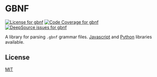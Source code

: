 # GBNF

<a href="https://github.com/thekevinscott/autogrammer/packages/gbnf/blob/master/LICENSE"><img alt="License for gbnf" src="https://img.shields.io/npm/l/gbnf" /></a>
<a href="https://codecov.io/gh/thekevinscott/gbnf"><img alt="Code Coverage for gbnf" src="https://img.shields.io/codecov/c/github/thekevinscott/gbnf" /></a>
<a href="https://deepsource.io/gh/thekevinscott/gbnf/?ref=repository-badge"><img alt="DeepSource issues for gbnf" src="https://deepsource.io/gh/thekevinscott/gbnf.svg/?label=active+issues&show_trend=true" /></a>

A library for parsing `.gbnf` grammar files. [Javascript](packages/gbnfjs) and [Python](packages/python) libraries available.

## License

[MIT](LICENSE)
